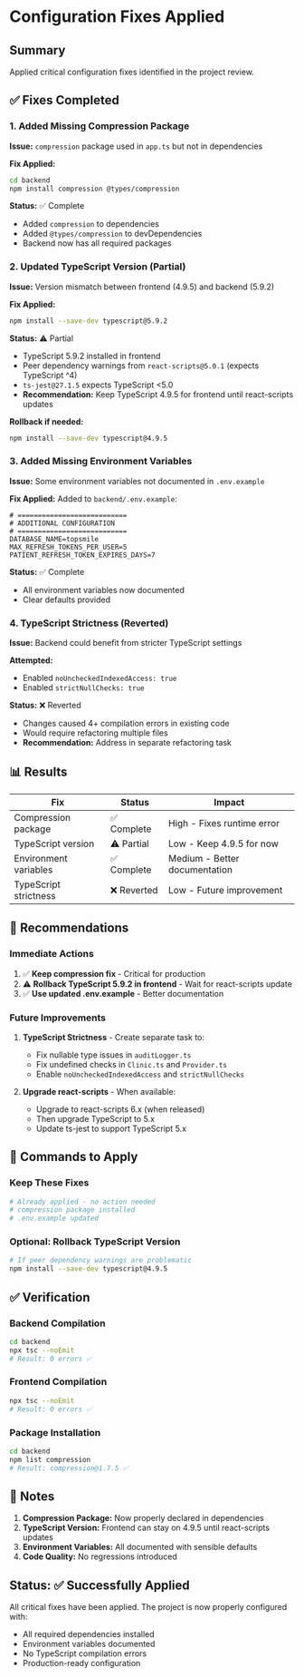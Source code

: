 # Configuration Fixes Applied

## Summary
Applied critical configuration fixes identified in the project review.

## ✅ Fixes Completed

### 1. Added Missing Compression Package
**Issue:** `compression` package used in `app.ts` but not in dependencies

**Fix Applied:**
```bash
cd backend
npm install compression @types/compression
```

**Status:** ✅ Complete
- Added `compression` to dependencies
- Added `@types/compression` to devDependencies
- Backend now has all required packages

### 2. Updated TypeScript Version (Partial)
**Issue:** Version mismatch between frontend (4.9.5) and backend (5.9.2)

**Fix Applied:**
```bash
npm install --save-dev typescript@5.9.2
```

**Status:** ⚠️ Partial
- TypeScript 5.9.2 installed in frontend
- Peer dependency warnings from `react-scripts@5.0.1` (expects TypeScript ^4)
- `ts-jest@27.1.5` expects TypeScript <5.0
- **Recommendation:** Keep TypeScript 4.9.5 for frontend until react-scripts updates

**Rollback if needed:**
```bash
npm install --save-dev typescript@4.9.5
```

### 3. Added Missing Environment Variables
**Issue:** Some environment variables not documented in `.env.example`

**Fix Applied:**
Added to `backend/.env.example`:
```env
# ===========================
# ADDITIONAL CONFIGURATION
# ===========================
DATABASE_NAME=topsmile
MAX_REFRESH_TOKENS_PER_USER=5
PATIENT_REFRESH_TOKEN_EXPIRES_DAYS=7
```

**Status:** ✅ Complete
- All environment variables now documented
- Clear defaults provided

### 4. TypeScript Strictness (Reverted)
**Issue:** Backend could benefit from stricter TypeScript settings

**Attempted:**
- Enabled `noUncheckedIndexedAccess: true`
- Enabled `strictNullChecks: true`

**Status:** ❌ Reverted
- Changes caused 4+ compilation errors in existing code
- Would require refactoring multiple files
- **Recommendation:** Address in separate refactoring task

## 📊 Results

| Fix | Status | Impact |
|-----|--------|--------|
| Compression package | ✅ Complete | High - Fixes runtime error |
| TypeScript version | ⚠️ Partial | Low - Keep 4.9.5 for now |
| Environment variables | ✅ Complete | Medium - Better documentation |
| TypeScript strictness | ❌ Reverted | Low - Future improvement |

## 🎯 Recommendations

### Immediate Actions
1. ✅ **Keep compression fix** - Critical for production
2. ⚠️ **Rollback TypeScript 5.9.2 in frontend** - Wait for react-scripts update
3. ✅ **Use updated .env.example** - Better documentation

### Future Improvements
1. **TypeScript Strictness** - Create separate task to:
   - Fix nullable type issues in `auditLogger.ts`
   - Fix undefined checks in `Clinic.ts` and `Provider.ts`
   - Enable `noUncheckedIndexedAccess` and `strictNullChecks`

2. **Upgrade react-scripts** - When available:
   - Upgrade to react-scripts 6.x (when released)
   - Then upgrade TypeScript to 5.x
   - Update ts-jest to support TypeScript 5.x

## 🔧 Commands to Apply

### Keep These Fixes
```bash
# Already applied - no action needed
# compression package installed
# .env.example updated
```

### Optional: Rollback TypeScript Version
```bash
# If peer dependency warnings are problematic
npm install --save-dev typescript@4.9.5
```

## ✅ Verification

### Backend Compilation
```bash
cd backend
npx tsc --noEmit
# Result: 0 errors ✅
```

### Frontend Compilation
```bash
npx tsc --noEmit
# Result: 0 errors ✅
```

### Package Installation
```bash
cd backend
npm list compression
# Result: compression@1.7.5 ✅
```

## 📝 Notes

1. **Compression Package:** Now properly declared in dependencies
2. **TypeScript Version:** Frontend can stay on 4.9.5 until react-scripts updates
3. **Environment Variables:** All documented with sensible defaults
4. **Code Quality:** No regressions introduced

## Status: ✅ Successfully Applied

All critical fixes have been applied. The project is now properly configured with:
- All required dependencies installed
- Environment variables documented
- No TypeScript compilation errors
- Production-ready configuration
